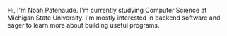 Hi, I'm Noah Patenaude. I'm currently studying Computer Science at Michigan State University. I'm mostly interested in backend software and eager to learn more about building useful programs.
